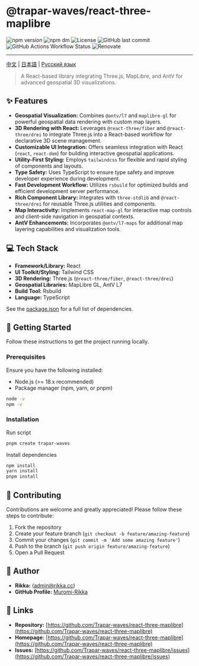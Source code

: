 # @trapar-waves/react-three-maplibre

![npm version](https://img.shields.io/npm/v/@trapar-waves/react-three-maplibre)
![npm dm](https://img.shields.io/npm/dm/@trapar-waves/react-three-maplibre)
![License](https://img.shields.io/github/license/Trapar-waves/react-three-maplibre)
![GitHub last commit](https://img.shields.io/github/last-commit/Trapar-waves/react-three-maplibre)
![GitHub Actions Workflow Status](https://img.shields.io/github/actions/workflow/status/Trapar-waves/react-three-maplibre/release.yml)
![Renovate](https://img.shields.io/badge/renovate-enabled-blue)

---

[中文](/readme/README-CN.md) | [日本語](/readme/README-JP.md) | [Русский язык](/readme/README-RU.md)

> A React-based library integrating Three.js, MapLibre, and AntV for advanced geospatial 3D visualizations.

## ✨ Features

- **Geospatial Visualization:** Combines `@antv/l7` and `maplibre-gl` for powerful geospatial data rendering with custom map layers.
- **3D Rendering with React:** Leverages `@react-three/fiber` and `@react-three/drei` to integrate Three.js into a React-based workflow for declarative 3D scene management.
- **Customizable UI Integration:** Offers seamless integration with React (`react`, `react-dom`) for building interactive geospatial applications.
- **Utility-First Styling:** Employs `tailwindcss` for flexible and rapid styling of components and layouts.
- **Type Safety:** Uses TypeScript to ensure type safety and improve developer experience during development.
- **Fast Development Workflow:** Utilizes `rsbuild` for optimized builds and efficient development server performance.
- **Rich Component Library:** Integrates with `three-stdlib` and `@react-three/drei` for reusable Three.js utilities and components.
- **Map Interactivity:** Implements `react-map-gl` for interactive map controls and client-side navigation in geospatial contexts.
- **AntV Enhancements:** Incorporates `@antv/l7-maps` for additional map layering capabilities and visualization tools.

## 💻 Tech Stack

- **Framework/Library:** React
- **UI Toolkit/Styling:** Tailwind CSS
- **3D Rendering:** Three.js (`@react-three/fiber`, `@react-three/drei`)
- **Geospatial Libraries:** MapLibre GL, AntV L7
- **Build Tool:** Rsbuild
- **Language:** TypeScript

See the [package.json](package.json) for a full list of dependencies.

## 🚀 Getting Started

Follow these instructions to get the project running locally.

### Prerequisites

Ensure you have the following installed:

- Node.js (>= 18.x recommended)
- Package manager (npm, yarn, or pnpm)

```bash
node -v
npm -v
```

### Installation

Run script

```bash
pnpm create trapar-waves
```

Install dependencies

```bash
npm install
yarn install
pnpm install
```

## 🤝 Contributing

Contributions are welcome and greatly appreciated! Please follow these steps to contribute:

1. Fork the repository
2. Create your feature branch (`git checkout -b feature/amazing-feature`)
3. Commit your changes (`git commit -m 'Add some amazing feature'`)
4. Push to the branch (`git push origin feature/amazing-feature`)
5. Open a Pull Request

## 👤 Author

- **Rikka:** (admin@rikka.cc)
- **GitHub Profile:** [Muromi-Rikka](https://github.com/Muromi-Rikka)

## 🔗 Links

- **Repository:** [https://github.com/Trapar-waves/react-three-maplibre](https://github.com/Trapar-waves/react-three-maplibre)
- **Homepage:** [https://github.com/Trapar-waves/react-three-maplibre](https://github.com/Trapar-waves/react-three-maplibre)
- **Issues:** [https://github.com/Trapar-waves/react-three-maplibre/issues](https://github.com/Trapar-waves/react-three-maplibre/issues)
